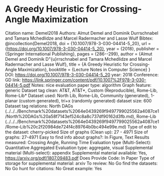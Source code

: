 # A Greedy Heuristic for Crossing-Angle Maximization

Citation name: Demel2018
Authors: Almut Demel and Dominik Durrschnabel and Tamara Mchedlidze and Marcel Radermacher and Lasse Wulf
Bibtex: @incollection{Demel2018,
doi = {10.1007/978-3-030-04414-5_20},
url = {https://doi.org/10.1007/978-3-030-04414-5_20},
year = {2018},
publisher = {Springer International Publishing},
pages = {286--299},
author = {Almut Demel and Dominik D\"{u}rrschnabel and Tamara Mchedlidze and Marcel Radermacher and Lasse Wulf},
title = {A Greedy Heuristic for Crossing-Angle Maximization},
booktitle = {Lecture Notes in Computer Science}
}
DOI: https://doi.org/10.1007/978-3-030-04414-5_20
year: 2018
Conference: GD
link: https://link.springer.com/content/pdf/10.1007%2F978-3-030-04414-5.pdf
Notes: nice evaluation
paper type: algorithm
Graph feature: generic
Dataset tag clean: AT&T, AT&T*, Custom (Reproducible), Rome-Lib, Rome-Lib*
Dataset used: North Lib, Rome-Lib, Community (generated), 1-planar (custom generated), tri+x (randomly generated)
dataset size: 600
Dataset tag relations: North DAGs (../../../Benchmark%20datasets%2064e0439269f9497799025562a4087ce1/North%20DAGs%20a58f7143ef524c8a8c737df90162d3fb.md), Rome-Lib (../../../Benchmark%20datasets%2064e0439269f9497799025562a4087ce1/Rome-Lib%20c2f20984de724f4c89764b0bc494e99e.md)
Type of edit to the dataset: cherry-picked
Size of graphs (Clean up): 27 - 4971
Size of graphs: 27-4971
Easy to find info about graphs?: In Figure, Text
Results measured: Crossing Angle, Running Time
Evaluation type (Multi-Select): Quantitative Aggregated
Evaluation type: aggregate, visual
Supplemental material (Multi-select): appendix
Supplemental material available: Yes, https://arxiv.org/pdf/1807.09483.pdf
Does Provide Code: In Paper
Type of storage for supplemental material: arxiv
To review: No
Go find the datasets: No
Go hunt for citations: No
Great example: Yes